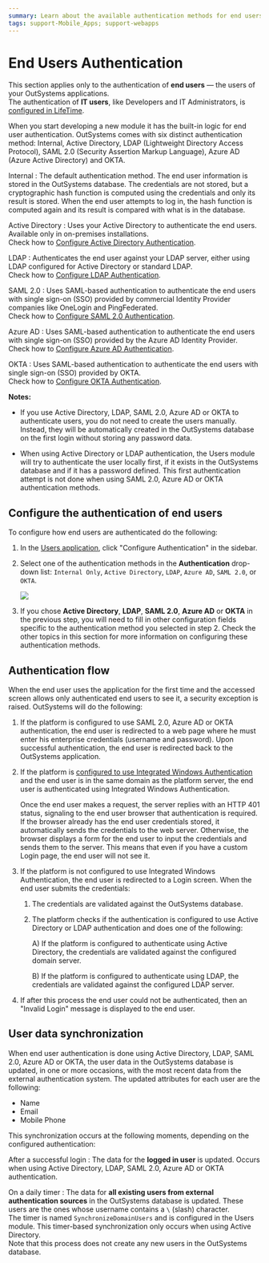 ```yaml
---
summary: Learn about the available authentication methods for end users in OutSystems.
tags: support-Mobile_Apps; support-webapps
---
```


# End Users Authentication

<div class="info" markdown="1">

This section applies only to the authentication of **end users** — the users of your OutSystems applications.  
The authentication of **IT users**, like Developers and IT Administrators, is [configured in LifeTime](../../../../managing-the-applications-lifecycle/secure-the-applications/use-an-external-authentication-provider.md).

</div>

When you start developing a new module it has the built-in logic for end user authentication. OutSystems comes with six distinct authentication method: Internal, Active Directory, LDAP (Lightweight Directory Access Protocol), SAML 2.0 (Security Assertion Markup Language), Azure AD (Azure Active Directory) and OKTA.

Internal
:   The default authentication method. The end user information is stored in the OutSystems database. The credentials are not stored, but a cryptographic hash function is computed using the credentials and only its result is stored. When the end user attempts to log in, the hash function is computed again and its result is compared with what is in the database.

Active Directory
:   Uses your Active Directory to authenticate the end users. Available only in on-premises installations.  
    Check how to [Configure Active Directory Authentication](configure-active-directory.md).

LDAP
:   Authenticates the end user against your LDAP server, either using LDAP configured for Active Directory or standard LDAP.  
    Check how to [Configure LDAP Authentication](configure-ldap.md).

SAML 2.0
:   Uses SAML-based authentication to authenticate the end users with single sign-on (SSO) provided by commercial Identity Provider companies like OneLogin and PingFederated.  
    Check how to [Configure SAML 2.0 Authentication](configure-saml.md).

Azure AD
:   Uses SAML-based authentication to authenticate the end users with single sign-on (SSO) provided by the Azure AD Identity Provider.  
    Check how to [Configure Azure AD Authentication](configure-azuread.md).

OKTA
:   Uses SAML-based authentication to authenticate the end users with single sign-on (SSO) provided by OKTA.  
    Check how to [Configure OKTA Authentication](configure-okta.md).

**Notes:**

* If you use Active Directory, LDAP, SAML 2.0, Azure AD or OKTA to authenticate users, you do not need to create the users manually. Instead, they will be automatically created in the OutSystems database on the first login without storing any password data.

* When using Active Directory or LDAP authentication, the Users module will try to authenticate the user locally first, if it exists in the OutSystems database and if it has a password defined. This first authentication attempt is not done when using SAML 2.0, Azure AD or OKTA authentication methods.

## Configure the authentication of end users

To configure how end users are authenticated do the following:

1. In the [Users application](../accessing-users.md), click "Configure Authentication" in the sidebar.

1. Select one of the authentication methods in the **Authentication** drop-down list: `Internal Only`, `Active Directory`, `LDAP`, `Azure AD`, `SAML 2.0`, or `OKTA`.

    ![](images/ldap-2.png)

1. If you chose **Active Directory**, **LDAP**, **SAML 2.0**, **Azure AD** or **OKTA** in the previous step, you will need to fill in other configuration fields specific to the authentication method you selected in step 2. Check the other topics in this section for more information on configuring these authentication methods.

## Authentication flow

When the end user uses the application for the first time and the accessed screen allows only authenticated end users to see it, a security exception is raised. OutSystems will do the following: 

1. If the platform is configured to use SAML 2.0, Azure AD or OKTA authentication, the end user is redirected to a web page where he must enter his enterprise credentials (username and password). Upon successful authentication, the end user is redirected back to the OutSystems application.

1. If the platform is [configured to use Integrated Windows Authentication](<integrated-authentication.md>) and the end user is in the same domain as the platform server, the end user is authenticated using Integrated Windows Authentication.

    Once the end user makes a request, the server replies with an HTTP 401 status, signaling to the end user browser that authentication is required. If the browser already has the end user credentials stored, it automatically sends the credentials to the web server. Otherwise, the browser displays a form for the end user to input the credentials and sends them to the server. This means that even if you have a custom Login page, the end user will not see it.

1. If the platform is not configured to use Integrated Windows Authentication, the end user is redirected to a Login screen. When the end user submits the credentials:

    1. The credentials are validated against the OutSystems database.

    1. The platform checks if the authentication is configured to use Active Directory or LDAP authentication and does one of the following:

        A) If the platform is configured to authenticate using Active Directory, the credentials are validated against the configured domain server.

        B) If the platform is configured to authenticate using LDAP, the credentials are validated against the configured LDAP server.

1. If after this process the end user could not be authenticated, then an "Invalid Login" message is displayed to the end user.

## User data synchronization

When end user authentication is done using Active Directory, LDAP, SAML 2.0, Azure AD or OKTA, the user data in the OutSystems database is updated, in one or more occasions, with the most recent data from the external authentication system. The updated attributes for each user are the following:

* Name
* Email 
* Mobile Phone

This synchronization occurs at the following moments, depending on the configured authentication:

After a successful login
:   The data for the **logged in user** is updated. Occurs when using Active Directory, LDAP, SAML 2.0, Azure AD or OKTA authentication.

On a daily timer
:   The data for **all existing users from external authentication sources** in the OutSystems database is updated. These users are the ones whose username contains a `\` (slash) character.  
The timer is named `SynchronizeDomainUsers` and is configured in the Users module. This timer-based synchronization only occurs when using Active Directory.  
Note that this process does not create any new users in the OutSystems database.
